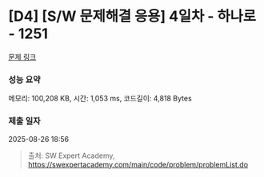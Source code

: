 # [D4] [S/W 문제해결 응용] 4일차 - 하나로 - 1251 

[문제 링크](https://swexpertacademy.com/main/code/problem/problemDetail.do?contestProbId=AV15StKqAQkCFAYD) 

### 성능 요약

메모리: 100,208 KB, 시간: 1,053 ms, 코드길이: 4,818 Bytes

### 제출 일자

2025-08-26 18:56



> 출처: SW Expert Academy, https://swexpertacademy.com/main/code/problem/problemList.do